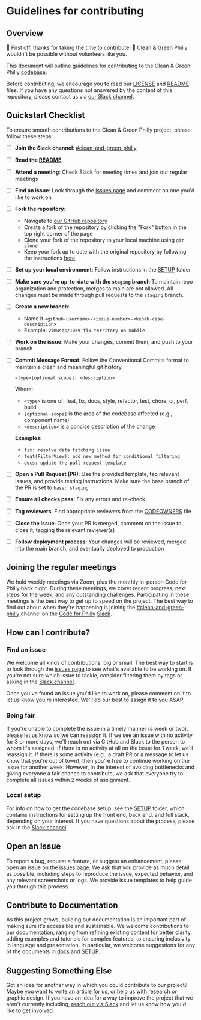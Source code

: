 # Guidelines for contributing

## Overview

🎉 First off, thanks for taking the time to contribute! 🎉 Clean & Green Philly wouldn't be possible without volunteers like you.

This document will outline guidelines for contributing to the Clean & Green Philly [codebase](https://github.com/CodeForPhilly/vacant-lots-proj).

Before contributing, we encourage you to read our [LICENSE](https://github.com/CodeForPhilly/vacant-lots-proj/blob/main/LICENSE) and [README](https://github.com/CodeForPhilly/vacant-lots-proj/blob/main/README.md) files. If you have any questions not answered by the content of this repository, please contact us via [our Slack channel](https://codeforphilly.slack.com/archives/C05H9QBMP96).

## Quickstart Checklist

To ensure smooth contributions to the Clean & Green Philly project, please follow these steps:

- [ ] **Join the Slack channel**: [#clean-and-green-philly](https://codeforphilly.slack.com/archives/C05H9QBMP96)
- [ ] **Read the [README](https://github.com/CodeForPhilly/vacant-lots-proj/blob/main/README.md)**
- [ ] **Attend a meeting**: Check Slack for meeting times and join our regular meetings
- [ ] **Find an issue**: Look through the [issues page](https://github.com/CodeForPhilly/vacant-lots-proj/issues) and comment on one you'd like to work on
- [ ] **Fork the repository**:
  - Navigate to [our GitHub repository](https://github.com/CodeForPhilly/clean-and-green-philly)
  - Create a fork of the repository by clicking the "Fork" button in the top right corner of the page
  - Clone your fork of the repository to your local machine using `git clone`
  - Keep your fork up to date with the original repository by following the instructions [here](https://docs.github.com/en/get-started/quickstart/fork-a-repo#keep-your-fork-synced)
- [ ] **Set up your local environment**: Follow instructions in the [SETUP](/docs/SETUP) folder
- [ ] **Make sure you're up-to-date with the `staging` branch** To maintain repo organization and protection, merges to main are not allowed. All changes must be made through pull requests to the `staging` branch.
- [ ] **Create a new branch**:
  - Name it `<github-username>/<issue-number>-<kebab-case-description>`
  - Example: `vimusds/1069-fix-territory-on-mobile`
- [ ] **Work on the issue**: Make your changes, commit them, and push to your branch
- [ ] **Commit Message Format**: Follow the Conventional Commits format to maintain a clean and meaningful git history.

  ```
  <type>[optional scope]: <description>
  ```

  Where:

  - `<type>` is one of: feat, fix, docs, style, refactor, test, chore, ci, perf, build
  - `[optional scope]` is the area of the codebase affected (e.g., component name)
  - `<description>` is a concise description of the change

  **Examples:**

  - `fix: resolve data fetching issue`
  - `feat(FilterView): add new method for conditional filtering`
  - `docs: update the pull request template`

- [ ] **Open a Pull Request (PR)**: Use the provided template, tag relevant issues, and provide testing instructions. Make sure the base branch of the PR is set to `base: staging`.
- [ ] **Ensure all checks pass**: Fix any errors and re-check
- [ ] **Tag reviewers**: Find appropriate reviewers from the [CODEOWNERS](https://github.com/CodeForPhilly/vacant-lots-proj/blob/main/.github/CODEOWNERS) file
- [ ] **Close the issue**: Once your PR is merged, comment on the issue to close it, tagging the relevant reviewer(s)
- [ ] **Follow deployment process**: Your changes will be reviewed, merged into the main branch, and eventually deployed to production

## Joining the regular meetings

We hold weekly meetings via Zoom, plus the monthly in-person Code for Philly hack night. During these meetings, we cover recent progress, next steps for the week, and any outstanding challenges. Participating in these meetings is the best way to get up to speed on the project. The best way to find out about when they're happening is joining the [#clean-and-green-philly](https://codeforphilly.slack.com/archives/C05H9QBMP96) channel on the [Code for Philly](https://www.codeforphilly.org/) [Slack](https://www.codeforphilly.org/chat/).

## How can I contribute?

### Find an issue

We welcome all kinds of contributions, big or small. The best way to start is to look through the [issues page](https://github.com/CodeForPhilly/vacant-lots-proj/issues) to see what's available to be working on. If you're not sure which issue to tackle, consider filtering them by tags or asking in the [Slack channel](https://codeforphilly.slack.com/archives/C05H9QBMP96).

Once you've found an issue you'd like to work on, please comment on it to let us know you're interested. We'll do our best to assign it to you ASAP.

### Being fair

If you're unable to complete the issue in a timely manner (a week or two), please let us know so we can reassign it. If we see an issue with no activity for 3 or more days, we'll reach out via GitHub and Slack to the person to whom it's assigned. If there is no activity at all on the issue for 1 week, we'll reassign it. If there is some activity (e.g., a draft PR or a message to let us know that you're out of town), then you're free to continue working on the issue for another week. However, in the interest of avoiding bottlenecks and giving everyone a fair chance to contribute, we ask that everyone try to complete all issues within 2 weeks of assignment.

### Local setup

For info on how to get the codebase setup, see the [SETUP](/docs/SETUP) folder, which contains instructions for setting up the front end, back end, and full stack, depending on your interest. If you have questions about the process, please ask in the [Slack channel](https://codeforphilly.slack.com/archives/C05H9QBMP96).

## Open an Issue

To report a bug, request a feature, or suggest an enhancement, please open an issue on the [issues page](https://github.com/CodeForPhilly/vacant-lots-proj/issues). We ask that you provide as much detail as possible, including steps to reproduce the issue, expected behavior, and any relevant screenshots or logs. We provide issue templates to help guide you through this process.

## Contribute to Documentation

As this project grows, building our documentation is an important part of making sure it's accessible and sustainable. We welcome contributions to our documentation, ranging from refining existing content for better clarity, adding examples and tutorials for complex features, to ensuring inclusivity in language and presentation. In particular, we welcome suggestions for any of the documents in [docs](../docs) and [SETUP](/docs/SETUP).

## Suggesting Something Else

Got an idea for another way in which you could contribute to our project? Maybe you want to write an article for us, or help us with research or graphic design. If you have an idea for a way to improve the project that we aren't currently including, [reach out via Slack](https://codeforphilly.slack.com/archives/C05H9QBMP96) and let us know how you'd like to get involved.
